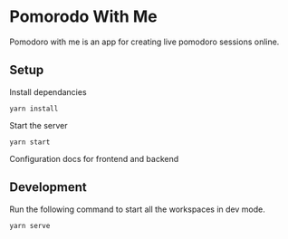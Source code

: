 # Pomorodo With Me

Pomodoro with me is an app for creating live pomodoro sessions online.

## Setup

Install dependancies
```
yarn install
```

Start the server
```
yarn start
```

Configuration docs for frontend and backend

## Development

Run the following command to start all the workspaces in dev mode.
```
yarn serve
```
